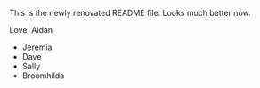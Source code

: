 This is the newly renovated README file. Looks much better now.

Love, Aidan

* Jeremia
* Dave
* Sally
* Broomhilda

